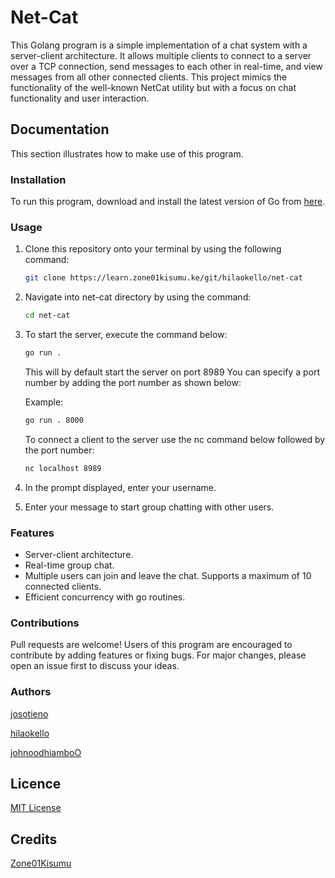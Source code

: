 # Net-Cat
This Golang program is a simple implementation of a chat system with a server-client architecture. It allows multiple clients to connect to a server over a TCP connection, send messages to each other in real-time, and view messages from all other connected clients. This project mimics the functionality of the well-known NetCat utility but with a focus on chat functionality and user interaction.
## Documentation

This section illustrates how to make use of this program.

### Installation

To run this program, download and install the latest version of Go from [here](https://go.dev/doc/install).

### Usage

1. Clone this repository onto your terminal by using the following command:
    ```bash
    git clone https://learn.zone01kisumu.ke/git/hilaokello/net-cat
    ```

2. Navigate into net-cat directory by using the command:
    ```bash
    cd net-cat
    ```

3. To start the server, execute the command below:
    ```bash
    go run . 
    ```
   This will by default start the server on port 8989
   You can specify a port number by adding the port number as shown below:

   Example:
   ```bash
   go run . 8000
   ```
   To connect a client to the server use the nc command below followed by the port number:
   ```bash
   nc localhost 8989
   ```
4. In the prompt displayed, enter your username.
5. Enter your message to start group chatting with other users.
### Features
- Server-client architecture.
- Real-time group chat.
- Multiple users can join and leave the chat. Supports a maximum    of 10 connected clients.
- Efficient concurrency with go routines.

### Contributions

Pull requests are welcome! Users of this program are encouraged to contribute by adding features or fixing bugs. For major changes, please open an issue first to discuss your ideas.

### Authors
[josotieno](https://learn.zone01kisumu.ke/git/josotieno/)

[hilaokello](https://learn.zone01kisumu.ke/git/hilaokello)

[johnoodhiamboO](https://learn.zone01kisumu.ke/git/johnodhiambo0)

## Licence
[MIT License](./LICENSE)
## Credits
[Zone01Kisumu](https://www.zone01kisumu.ke/)

